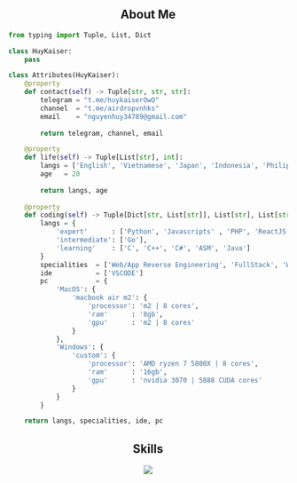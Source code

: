 <h2 align="center">About Me </h2>

```python
from typing import Tuple, List, Dict

class HuyKaiser:
    pass

class Attributes(HuyKaiser):
    @property
    def contact(self) -> Tuple[str, str, str]:
        telegram = "t.me/huykaiserOwO"
        channel  = "t.me/airdropvnhks"
        email    = "nguyenhuy34789@gmail.com"
	    
        return telegram, channel, email

    @property
    def life(self) -> Tuple[List[str], int]:
        langs = ['English', 'Vietnamese', 'Japan', 'Indonesia', 'Philippine', 'Korea']
        age   = 20
		
        return langs, age
	
    @property
    def coding(self) -> Tuple[Dict[str, List[str]], List[str], List[str], Dict[str]]:
        langs = {
            'expert'      : ['Python', 'Javascripts' , 'PHP', 'ReactJS', 'NextJs', 'Vue', 'Html',],
            'intermediate': ['Go'],
            'learning'    : ['C', 'C++', 'C#', 'ASM', 'Java']
        }
        specialities  = ['Web/App Reverse Engineering', 'FullStack', 'Web/Software']
        ide           = ['VSCODE']
        pc            = {
            'MacOS': {
                'macbook air m2': {
                    'processor': 'm2 | 8 cores',
                    'ram'      : '8gb',
                    'gpu'      : 'm2 | 8 cores'
                }
            },
            'Windows': {
                'custom': {
                    'processor': 'AMD ryzen 7 5800X | 8 cores',
                    'ram'      : '16gb',
                    'gpu'      : 'nvidia 3070 | 5888 CUDA cores'
                }
            }
        }

	return langs, specialities, ide, pc
```

<h2 align="center">Skills </h2>

<p align="center">
  <a href="https://huykaiser.com/">
    <img src="https://skillicons.dev/icons?i=python,golang,vscode,androidstudio,c,cs,cpp,js,nodejs,bash,react,androidstudio,java,kotlin,css,html,cloudflare,debian,dart,devto,discord,bots,discordjs,docker,flask,htmx,kali,jquery,linux,lua,mongodb,mysql,neovim,nestjs,nextjs,nginx,npm,perl,qt,ubuntu,ts,unity,windows,yarn,webpack" />
  </a>
</p>

<p href="https://huykaiser.com/" align="center">
    <img alt="" src="https://github-readme-stats.vercel.app/api?username=huykaiserOwO&theme=tokyonight&show_icons=true">
</p>
<p href="https://huykaiser.com/" align="center">
    <img alt="" src="https://github-readme-stats.vercel.app/api/top-langs/?username=huykaiserOwO&layout=compact">
</p>
<p href="https://huykaiser.com/" align="center">
    <img alt="" src=https://lanyard.cnrad.dev/api/1115378147630788618/>
</p>
